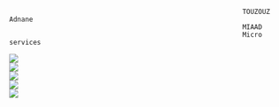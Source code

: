                                                                TOUZOUZ Adnane
                                                               MIAAD
                                                               Micro services



<div>
<img src="https://github.com/AmineRACHID/TP4_AmineRACHID_Micro-services/assets/127174852/dcc5988e-4618-49ce-b15f-798b4026ba51">
</div>

<div>
<img src="https://github.com/AmineRACHID/TP4_AmineRACHID_Micro-services/assets/127174852/b43927e5-17cf-45b6-ac00-cc380e2668b6">
</div>



<div>
<img src="https://github.com/AmineRACHID/TP4_AmineRACHID_Micro-services/assets/127174852/a04d57b2-2561-4a77-9a7c-da6dc6f589a5">
</div>




<div>
<img src="https://github.com/AmineRACHID/TP4_AmineRACHID_Micro-services/assets/127174852/53ab3394-9462-4331-adc4-c65a9e437c77">
</div>

<div>
<img src="https://github.com/AmineRACHID/TP4_AmineRACHID_Micro-services/assets/127174852/806110bb-12ed-4cff-85ea-de018c5f99c0">
</div>

